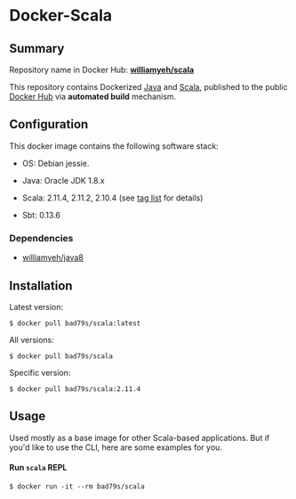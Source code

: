 Docker-Scala
============

## Summary

Repository name in Docker Hub: **[williamyeh/scala](https://registry.hub.docker.com/u/bad79s/scala/)**

This repository contains Dockerized [Java](https://www.java.com/) and [Scala](http://www.scala-lang.org), published to the public [Docker Hub](https://registry.hub.docker.com/) via **automated build** mechanism.



## Configuration

This docker image contains the following software stack:

- OS: Debian jessie.

- Java: Oracle JDK 1.8.x

- Scala: 2.11.4, 2.11.2, 2.10.4 (see [tag list](https://registry.hub.docker.com/u/williamyeh/scala/tags/manage/) for details)

- Sbt: 0.13.6



### Dependencies

* [williamyeh/java8](https://github.com/William-Yeh/docker-java8)




## Installation


Latest version:

   ```
   $ docker pull bad79s/scala:latest
   ```

All versions:

   ```
   $ docker pull bad79s/scala
   ```

Specific version:

   ```
   $ docker pull bad79s/scala:2.11.4
   ```



## Usage

Used mostly as a base image for other Scala-based applications. But if you'd like to use the CLI, here are some examples for you.


#### Run `scala` REPL

```
$ docker run -it --rm bad79s/scala
```

